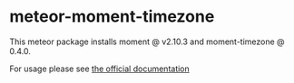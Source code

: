 # meteor-moment-timezone

This meteor package installs moment @ v2.10.3 and moment-timezone @ 0.4.0.

For usage please see [the official documentation](http://momentjs.com/timezone/)
